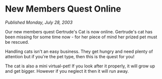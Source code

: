 # New Members Quest Online
*Published Monday, July 28, 2003*

Our new members quest Gertrude's Cat is now online.
Gertrude's cat has been missing for some time now - for her piece of mind her prized pet must be rescued.

Handling cats isn't an easy business. They get hungry and need plenty of attention but if you're the pet type, then this is the quest for you!

The cat is also a mini virtual-pet! If you look after it properly, it will grow up and get bigger. However if you neglect it then it will run away.